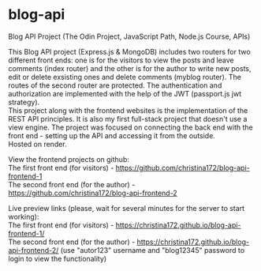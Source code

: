 # blog-api
Blog API Project (The Odin Project, JavaScript Path, Node.js Course, APIs)

This Blog API project (Express.js & MongoDB) includes two routers for two different front ends: one is for the visitors to view the posts and leave comments (index router) and the other is for the author to write new posts, edit or delete exsisting ones and delete comments (myblog router). The routes of the second router are protected. The authentication and authorization are implemented with the help of the JWT (passport.js jwt strategy).  
This project along with the frontend websites is the implementation of the REST API principles. It is also my first full-stack project that doesn't use a view engine. The project was focused on connecting the back end with the front end - setting up the API and accessing it from the outside.  
Hosted on render.

View the frontend projects on github:  
The first front end (for visitors) - https://github.com/christina172/blog-api-frontend-1  
The second front end (for the author) - https://github.com/christina172/blog-api-frontend-2

Live preview links (please, wait for several minutes for the server to start working):  
The first front end (for visitors) - https://christina172.github.io/blog-api-frontend-1/  
The second front end (for the author) - https://christina172.github.io/blog-api-frontend-2/ (use "autor123" username and "blog12345" password to login to view the functionality)
